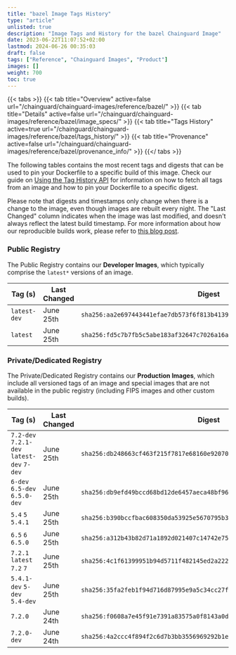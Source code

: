 ```yaml
---
title: "bazel Image Tags History"
type: "article"
unlisted: true
description: "Image Tags and History for the bazel Chainguard Image"
date: 2023-06-22T11:07:52+02:00
lastmod: 2024-06-26 00:35:03
draft: false
tags: ["Reference", "Chainguard Images", "Product"]
images: []
weight: 700
toc: true
---
```


{{< tabs >}}
{{< tab title="Overview" active=false url="/chainguard/chainguard-images/reference/bazel/" >}}
{{< tab title="Details" active=false url="/chainguard/chainguard-images/reference/bazel/image_specs/" >}}
{{< tab title="Tags History" active=true url="/chainguard/chainguard-images/reference/bazel/tags_history/" >}}
{{< tab title="Provenance" active=false url="/chainguard/chainguard-images/reference/bazel/provenance_info/" >}}
{{</ tabs >}}

The following tables contains the most recent tags and digests that can be used to pin your Dockerfile to a specific build of this image. Check our guide on [Using the Tag History API](/chainguard/chainguard-images/using-the-tag-history-api/) for information on how to fetch all tags from an image and how to pin your Dockerfile to a specific digest.

Please note that digests and timestamps only change when there is a change to the image, even though images are rebuilt every night. The "Last Changed" column indicates when the image was last modified, and doesn't always reflect the latest build timestamp. For more information about how our reproducible builds work, please refer to [this blog post](https://www.chainguard.dev/unchained/reproducing-chainguards-reproducible-image-builds).

### Public Registry
The Public Registry contains our **Developer Images**, which typically comprise the `latest*` versions of an image.

| Tag (s)       | Last Changed | Digest                                                                    |
|---------------|--------------|---------------------------------------------------------------------------|
|  `latest-dev` | June 25th    | `sha256:aa2e697443441efae7db573f6f813b4139886e3d8be225ce7228fdd3e1b6dc94` |
|  `latest`     | June 25th    | `sha256:fd5c7b7fb5c5abe183af32647c7026a16a0c7d516d5819c93428cab2120cfe7d` |


### Private/Dedicated Registry
The Private/Dedicated Registry contains our **Production Images**, which include all versioned tags of an image and special images that are not available in the public registry (including FIPS images and other custom builds).

| Tag (s)                                     | Last Changed | Digest                                                                    |
|---------------------------------------------|--------------|---------------------------------------------------------------------------|
|  `7.2-dev` `7.2.1-dev` `latest-dev` `7-dev` | June 25th    | `sha256:db248663cf463f215f7817e68160e92070197a3e7fecfe9afa4e977a4c38b8f0` |
|  `6-dev` `6.5-dev` `6.5.0-dev`              | June 25th    | `sha256:db9efd49bccd68bd12de6457aeca48bf967296e8fa7735f6a8cea99ae7177ed0` |
|  `5.4` `5` `5.4.1`                          | June 25th    | `sha256:b390bccfbac608350da53925e5670795b33ecb03e90bfb83c2d4848d5b8aa774` |
|  `6.5` `6` `6.5.0`                          | June 25th    | `sha256:a312b43b82d71a1892d021407c14742e751e377f931aa231a3b1cc3377ddfd37` |
|  `7.2.1` `latest` `7.2` `7`                 | June 25th    | `sha256:4c1f61399951b94d5711f482145ed2a222fa5c7c11b887203ce673c199b31332` |
|  `5.4.1-dev` `5-dev` `5.4-dev`              | June 25th    | `sha256:35fa2feb1f94d716d87995e9a5c34cc27f2821eba7ace7eb5fed75c9778aff0d` |
|  `7.2.0`                                    | June 24th    | `sha256:f0608a7e45f91e7391a83575a0f8143a0da10e80aa8cccc1dcd385bc70410dac` |
|  `7.2.0-dev`                                | June 24th    | `sha256:4a2ccc4f894f2c6d7b3bb3556969292b1ea26a0d57efbe7ad2fe65057e49b965` |

